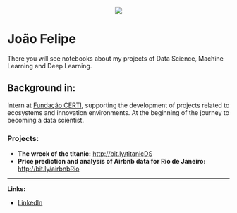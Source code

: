 <p align="center">
  <img src="https://github.com/jofdorneles/jofdorneles/blob/main/DataScience.png" > 
</p>

# João Felipe
There you will see notebooks about my projects of Data Science, Machine Learning and Deep Learning.


## Background in: 

Intern at [Fundação CERTI](https://www.certi.org.br/), supporting the development of projects related to ecosystems and innovation environments. At the beginning of the journey to becoming a data scientist.


### Projects:
* **The wreck of the titanic:** http://bit.ly/titanicDS
* **Price prediction and analysis of Airbnb data for Rio de Janeiro:** http://bit.ly/airbnbRio
---



**Links:**
* [LinkedIn](https://www.linkedin.com/in/joaofelipedorneles)



